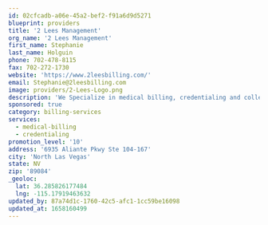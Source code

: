 ```yaml
---
id: 02cfcadb-a06e-45a2-bef2-f91a6d9d5271
blueprint: providers
title: '2 Lees Management'
org_name: '2 Lees Management'
first_name: Stephanie
last_name: Holguin
phone: 702-478-8115
fax: 702-272-1730
website: 'https://www.2leesbilling.com/'
email: Stephanie@2leesbilling.com
image: providers/2-Lees-Logo.png
description: 'We Specialize in medical billing, credentialing and collections. We are family owned and operated and have been in business since 2004. We offer our clients low rates and guaranteed to bring in more revenue. We shine at getting stale dated claims paid and also offer credentialing services.'
sponsored: true
category: billing-services
services:
  - medical-billing
  - credentialing
promotion_level: '10'
address: '6935 Aliante Pkwy Ste 104-167'
city: 'North Las Vegas'
state: NV
zip: '89084'
_geoloc:
  lat: 36.285826177484
  lng: -115.17919463632
updated_by: 87a74d1c-1760-42c5-afc1-1cc59be16098
updated_at: 1658160499
---
```

